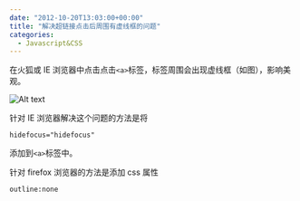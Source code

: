 ```yaml
---
date: "2012-10-20T13:03:00+00:00"
title: "解决超链接点击后周围有虚线框的问题"
categories:
  - Javascript&CSS
---
```


在火狐或 IE 浏览器中点击点击`<a>`标签，标签周围会出现虚线框（如图），影响美观。

![Alt text](/images/outline.png)

针对 IE 浏览器解决这个问题的方法是将

    hidefocus="hidefocus"

添加到`<a>`标签中。

针对 firefox 浏览器的方法是添加 css 属性

    outline:none
